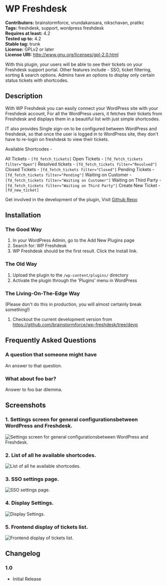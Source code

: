 # WP Freshdesk #
**Contributors:** brainstormforce, vrundakansara, nikschavan, pratikc  
**Tags:** freshdesk, support, wordpress freshdesk  
**Requires at least:** 4.2  
**Tested up to:** 4.2  
**Stable tag:** trunk  
**License:** GPLv2 or later  
**License URI:** http://www.gnu.org/licenses/gpl-2.0.html  

With this plugin, your users will be able to see their tickets on your Freshdesk support portal. Other features include - SSO, ticket filtering, sorting & search options. Admins have an options to display only certain status tickets with shortcodes.

## Description ##

With WP Freshdesk you can easily connect your WordPress site with your Freshdesk account, For all the WordPress users, it fetches their tickets from Freshdesk and displays them in a beautiful list with just simple shortcodes.

IT also provides Single sign-on to be configured between WordPress and freshdesk, so that once the user is logged in to WordPress site, they don't have to re-login on freshdesk to view their tickets.

Available Shortcodes - 

All Tickets 			-	`[fd_fetch_tickets]`
Open Tickets 			-	`[fd_fetch_tickets filter="Open"]`
Resolved tickets 		-	`[fd_fetch_tickets filter="Resolved"]`
Closed Tickets 			-	`[fd_fetch_tickets filter="Closed"]`
Pending Tickets 		-	`[fd_fetch_tickets filter="Pending"]`
Waiting on Customer		-	`[fd_fetch_tickets filter="Waiting on Customer"]`
Waiting on Third Party 	- 	`[fd_fetch_tickets filter="Waiting on Third Party"]`
Create New Ticket 		-	`[fd_new_ticket]`

Get involved in the development of the plugin, Visit [Github Repo](https://github.com/brainstormforce/wp-freshdesk/ "Github Repo")

## Installation ##

### The Good Way ###

1. In your WordPress Admin, go to the Add New Plugins page
2. Search for: WP Freshdesk
3. WP Freshdesk should be the first result. Click the Install link.

### The Old Way ###

1. Upload the plugin to the `/wp-content/plugins/` directory
2. Activate the plugin through the 'Plugins' menu in WordPress

### The Living-On-The-Edge Way ###

(Please don't do this in production, you will almost certainly break something!)

1. Checkout the current development version from https://github.com/brainstormforce/wp-freshdesk/tree/devp

## Frequently Asked Questions ##

### A question that someone might have ###

An answer to that question.

### What about foo bar? ###

Answer to foo bar dilemma.

## Screenshots ##

### 1. Settings screen for general configurationsbetween WordPress and Freshdesk. ###
![Settings screen for general configurationsbetween WordPress and Freshdesk.](http://ps.w.org/wp-freshdesk/assets/screenshot-1.png)

### 2. List of all he available shortcodes. ###
![List of all he available shortcodes.](http://ps.w.org/wp-freshdesk/assets/screenshot-2.png)

### 3. SSO settings page. ###
![SSO settings page.](http://ps.w.org/wp-freshdesk/assets/screenshot-3.png)

### 4. Display Settings. ###
![Display Settings.](http://ps.w.org/wp-freshdesk/assets/screenshot-4.png)

### 5. Frontend display of tickets list. ###
![Frontend display of tickets list.](http://ps.w.org/wp-freshdesk/assets/screenshot-5.png)


## Changelog ##

### 1.0 ###
* Initial Release
